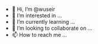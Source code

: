 - 👋 Hi, I’m @wuseir
- 👀 I’m interested in ...
- 🌱 I’m currently learning ...
- 💞️ I’m looking to collaborate on ...
- 📫 How to reach me ...

<!---
wuseir/wuseir is a ✨ special ✨ repository because its `README.md` (this file) appears on your GitHub profile.
You can click the Preview link to take a look at your changes.
--->
